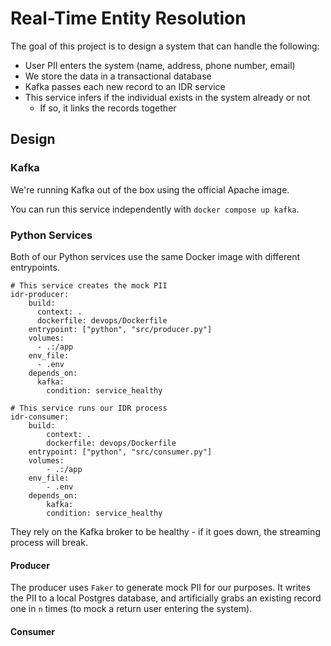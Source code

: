 # Real-Time Entity Resolution

The goal of this project is to design a system that can handle the following:
* User PII enters the system (name, address, phone number, email)
* We store the data in a transactional database
* Kafka passes each new record to an IDR service
* This service infers if the individual exists in the system already or not
  * If so, it links the records together

## Design
### Kafka
We're running Kafka out of the box using the official Apache image. 

You can run this service independently with `docker compose up kafka`.

### Python Services

Both of our Python services use the same Docker image with different entrypoints.

```
# This service creates the mock PII
idr-producer:
    build:
      context: .
      dockerfile: devops/Dockerfile
    entrypoint: ["python", "src/producer.py"]
    volumes:
      - .:/app
    env_file:
      - .env
    depends_on:
      kafka:
        condition: service_healthy

# This service runs our IDR process
idr-consumer:
    build:
        context: .
        dockerfile: devops/Dockerfile
    entrypoint: ["python", "src/consumer.py"]
    volumes:
        - .:/app
    env_file:
        - .env
    depends_on:
        kafka:
        condition: service_healthy
```

They rely on the Kafka broker to be healthy - if it goes down, the streaming process will break.

#### Producer
The producer uses `Faker` to generate mock PII for our purposes. It writes the PII to a local Postgres database, and artificially grabs an existing record one in `n` times (to mock a return user entering the system).



#### Consumer